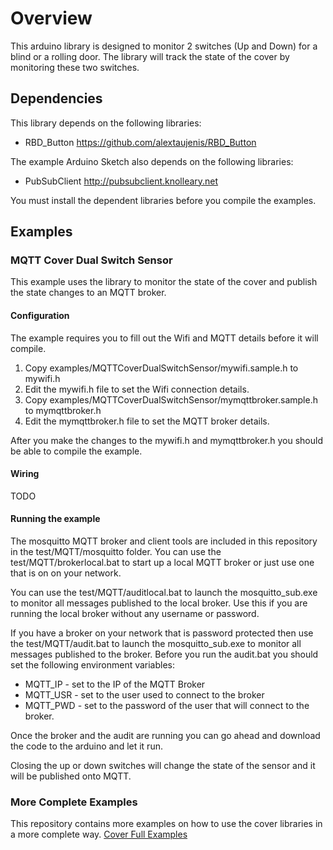 # Overview
This arduino library is designed to monitor 2 switches (Up and Down) for a blind or a rolling door. The library will track the state of the cover by monitoring these two switches.

## Dependencies
This library depends on the following libraries:
* RBD_Button https://github.com/alextaujenis/RBD_Button

The example Arduino Sketch also depends on the following libraries:
* PubSubClient http://pubsubclient.knolleary.net

You must install the dependent libraries before you compile the examples.

## Examples
### MQTT Cover Dual Switch Sensor
This example uses the library to monitor the state of the cover and publish the state changes to an MQTT broker.

#### Configuration
The example requires you to fill out the Wifi and MQTT details before it will compile.

1. Copy examples/MQTTCoverDualSwitchSensor/mywifi.sample.h to mywifi.h
2. Edit the mywifi.h file to set the Wifi connection details.
3. Copy examples/MQTTCoverDualSwitchSensor/mymqttbroker.sample.h to mymqttbroker.h
4. Edit the mymqttbroker.h file to set the MQTT broker details.

After you make the changes to the mywifi.h and mymqttbroker.h you should be able to compile the example. 

#### Wiring
TODO

#### Running the example
The mosquitto MQTT broker and client tools are included in this repository in the test/MQTT/mosquitto folder.  You can use the test/MQTT/brokerlocal.bat to start up a local MQTT broker or just use one that is on on your network. 

You can use the test/MQTT/auditlocal.bat to launch the mosquitto_sub.exe to monitor all messages published to the local broker.  Use this if you are running the local broker without any username or password.

If you have a broker on your network that is password protected then use the test/MQTT/audit.bat to launch the mosquitto_sub.exe to monitor all messages published to the broker.  Before you run the audit.bat you should set the following environment variables:
* MQTT_IP - set to the IP of the MQTT Broker
* MQTT_USR - set to the user used to connect to the broker
* MQTT_PWD - set to the password of the user that will connect to the broker.

Once the broker and the audit are running you can go ahead and download the code to the arduino and let it run.

Closing the up or down switches will change the state of the sensor and it will be published onto MQTT.


### More Complete Examples
This repository contains more examples on how to use the cover libraries in a more complete way.  [Cover Full Examples](https://github.com/mlinnen/Cover_FullExamples)


